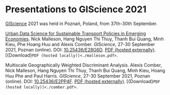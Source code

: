 # Presentations to GIScience 2021

[GIScience](https://giscience.org/) 2021 was held in Poznań, Poland, from 37th-30th September.

[Urban Data Science for Sustainable Transport Policies in Emerging Economies](https://urban-analytics.github.io/dust//p/2021-09-28-GIScience.html). Nick Malleson, Hang Nguyen Thi Thuy, Thanh Bui Quang, Minh Kieu, Phe Hoang Huu and Alexis Comber. _GIScience_, 27-30 September 2021, Poznan (online). DOI: [10.25436/E28G6D](https://doi.org/10.25436/E28G6D). [PDF (hosted externally)](https://escholarship.org/content/qt5zt0p1ft/qt5zt0p1ft.pdf?t=r0am2f).
[{Download}`PDF (hosted locally)]<./malleson.pdf>`.


Multiscale Geographically Weighted Discriminant Analysis. Alexis Comber, Nick Malleson, Hang Nguyen Thi Thuy, Thanh Bui Quang, Minh Kieu, Hoang Huu Phe and Paul Harris. 
 _GIScience_, 27-30 September 2021, Poznan (online). DOI: [10.25436/E2PP4F](https://doi.org/10.25436/E2PP4F). [PDF (hosted externally)](https://escholarship.org/uc/item/41t46420).
[{Download}`PDF (hosted locally)]<./comber.pdf>`.

